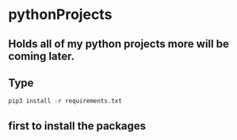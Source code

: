 # pythonProjects
## Holds all of my python projects more will be coming later.
## Type
```python
pip3 install -r requirements.txt
```
## first to install the packages